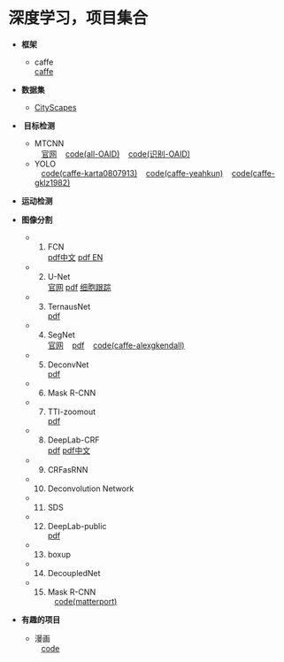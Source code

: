 # 深度学习，项目集合

- **框架**  
    - caffe  
[caffe](https://github.com/smartadpole/caffe)  

- **数据集**  
    - [CityScapes](https://www.cityscapes-dataset.com/downloads/)

-  **目标检测**  
    - MTCNN  
    [官网](https://kpzhang93.github.io/MTCNN_face_detection_alignment/index.html?from=timeline&isappinstalled=1)
    [code(all-OAID)](https://github.com/OAID/FaceDetection)
    [code(识别-OAID)](https://github.com/OAID/FaceRecognition)
    - YOLO  
    [code(caffe-karta0807913)](https://github.com/karta0807913/caffe-yolo-9000)
    [code(caffe-yeahkun)](https://github.com/yeahkun/caffe-yolo)
    [code(caffe-gklz1982)](https://github.com/gklz1982/caffe-yolov2)
    
- **运动检测**

- **图像分割**
    - 1. FCN  
    [pdf中文](https://www.cnblogs.com/xuanxufeng/p/6249834.html)
    [pdf EN](https://arxiv.org/abs/1411.4038)
    - 2. U-Net  
    [官网](https://lmb.informatik.uni-freiburg.de/people/ronneber/u-net/)
    [pdf](https://arxiv.org/abs/1505.04597)
    [细胞跟踪](http://www.celltrackingchallenge.net/)
    - 3. TernausNet  
    [pdf](https://arxiv.org/pdf/1801.05746.pdf)
    - 4. SegNet  
    [官网](http://mi.eng.cam.ac.uk/projects/segnet/)
    [pdf](https://arxiv.org/abs/1511.00561)
    [code(caffe-alexgkendall)](https://github.com/alexgkendall/caffe-segnet)
    - 5. DeconvNet  
    [pdf](https://arxiv.org/abs/1505.04366)
    - 6. Mask R-CNN
    - 7. TTI-zoomout  
    [pdf](https://arxiv.org/abs/1412.0774)
    - 8. DeepLab-CRF  
    [pdf](https://arxiv.org/pdf/1606.00915.pdf)
    [pdf中文](http://blog.csdn.net/cicibabe/article/details/71173965?locationNum=12&fps=1)
    - 9. CRFasRNN  
    - 10. Deconvolution Network  
    - 11. SDS  
    - 12. DeepLab-public  
    [pdf](https://arxiv.org/abs/1502.02734)
    - 13. boxup  
    - 14. DecoupledNet
    - 15. Mask R-CNN  
    [code(matterport)](https://github.com/matterport/Mask_RCNN)
    
- **有趣的项目**
    - 漫画  
    [code](https://github.com/mattya/chainer-DCGAN)


